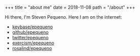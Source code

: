 +++
title = "about me"
date = 2018-11-08
path = "/about"
+++

Hi there, I'm Steven Pequeno. Here I am on the internet:

- <a href="https://keybase.io/epequeno" target="_blank">keybase/epequeno</a>
- <a href="https://github.com/epequeno" target="_blank">github/epequeno</a>
- <a href="https://twitter.com/epequeno" target="_blank">twitter/epequeno</a>
- <a href="https://exercism.io/profiles/epequeno" target="_blank">exercism/epequeno</a>
- <a href="http://rosalind.info/users/epequeno/" target="_blank">rosalind/epequeno</a>
